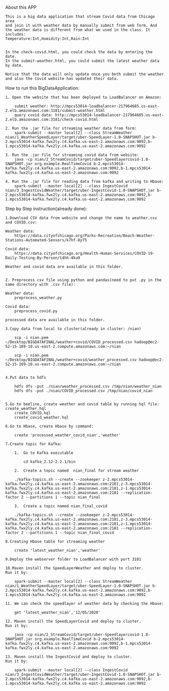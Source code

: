 
About this APP

	This is a big data application that stream Covid data from Chicago area
	and join it with weather data by manually submit from web form. And the weather data is different from what we used in the class. It includes:
	Temperature:Int,Humidity:Int,Rain:Int


	In the check-covid.html, you could check the data by entering the date.
	In the submit-weather.html, you could submit the latest weather data by date.

	Notice that the data will only update once you both submit the weather and also the Covid website has updated their data.


How to run this BigDataApplication:

	1. Open the website that has been deployed to LoadBalancer on Amazon:

		submit weather: http://mpcs53014-loadbalancer-217964685.us-east-2.elb.amazonaws.com:3181/submit-weather.html
		query covid data: http://mpcs53014-loadbalancer-217964685.us-east-2.elb.amazonaws.com:3181/check-covid.html

	2. Run the .jar file for streaming weather data from form:
		spark-submit --master local[2] --class StreamWeather nian/1_WeatherSpeedLayer/target/uber-SpeedLayer-1.0-SNAPSHOT.jar b-2.mpcs53014-kafka.fwx2ly.c4.kafka.us-east-2.amazonaws.com:9092,b-1.mpcs53014-kafka.fwx2ly.c4.kafka.us-east-2.amazonaws.com:9092

	3. Run the .jar file for streaming covid data from website:
		java -cp nian/2_StreamCovid/target/uber-Speedlayercovid-1.0-SNAPSHOT.jar org.example.RealTimeCovid b-2.mpcs53014-kafka.fwx2ly.c4.kafka.us-east-2.amazonaws.com:9092,b-1.mpcs53014-kafka.fwx2ly.c4.kafka.us-east-2.amazonaws.com:9092

	4. Run the .jar file for reading data from kafka and writing to Hbase:
		spark-submit --master local[2] --class IngestCovid nian/3_IngestCovidWeather/target/uber-IngestCovid-1.0-SNAPSHOT.jar b-2.mpcs53014-kafka.fwx2ly.c4.kafka.us-east-2.amazonaws.com:9092,b-1.mpcs53014-kafka.fwx2ly.c4.kafka.us-east-2.amazonaws.com:9092


Step by Step instruction(already done):

	1.Download CSV data from website and change the name to weather.csv
	and COVID.csv:

	Weather data:
		https://data.cityofchicago.org/Parks-Recreation/Beach-Weather-Stations-Automated-Sensors/k7hf-8y75

	Covid data:
		https://data.cityofchicago.org/Health-Human-Services/COVID-19-Daily-Testing-By-Person/t4hh-4ku9

	Weather and covid data are available in this folder.


	2. Preprocess csv file using python and pandas(need to put .py in the same directory with .csv file):

	Weather data:
		preprocess_weather.py

	Covid data:
		preprocess_covid.py

	processed data are available in this folder.

	3.Copy data from local to cluster(already in cluster: /nian)

		scp -i nian.pem ~/Desktop/BIGDATAFINAL/weather+covid/COVID_processed.csv hadoop@ec2-52-15-169-10.us-east-2.compute.amazonaws.com:~/nian

		scp -i nian.pem ~/Desktop/BIGDATAFINAL/weather+covid/weather_processed.csv hadoop@ec2-52-15-169-10.us-east-2.compute.amazonaws.com:~/nian


	4.Put data to hdfs

		hdfs dfs -put ./nian/weather_processed.csv /tmp/nian/weather_nian
		hdfs dfs -put ./nian/COVID_processed.csv /tmp/nian/covid_nian


	5.Go to beeline, create weather and covid table by running hql file: 	 	 create_weather.hql
		create_COVID.hql
		create_covid_weather.hql

	6.Go to Hbase, create Hbase by command:

		create 'processed_weather_covid_nian','weather'

	7.Create topic for Kafka:

		1.	Go to Kafka executable

			cd kafka_2.12-2.2.1/bin

		2.	Create a topic named  nian_final for stream weather

		./kafka-topics.sh --create --zookeeper z-2.mpcs53014-kafka.fwx2ly.c4.kafka.us-east-2.amazonaws.com:2181,z-3.mpcs53014-kafka.fwx2ly.c4.kafka.us-east-2.amazonaws.com:2181,z-1.mpcs53014-kafka.fwx2ly.c4.kafka.us-east-2.amazonaws.com:2181 --replication-factor 2 --partitions 1 --topic nian_final

		3.  Create a topic named nian_final_covid

		./kafka-topics.sh --create --zookeeper z-2.mpcs53014-kafka.fwx2ly.c4.kafka.us-east-2.amazonaws.com:2181,z-3.mpcs53014-kafka.fwx2ly.c4.kafka.us-east-2.amazonaws.com:2181,z-1.mpcs53014-kafka.fwx2ly.c4.kafka.us-east-2.amazonaws.com:2181 --replication-factor 2 --partitions 1 --topic nian_final_covid

	8.Creating Hbase table for streaming weather

		create 'latest_weather_nian','weather'

	9.Deploy the webserver folder to LoadBalancer with port 3181

	10.Maven install the SpeedLayerWeather and deploy to cluster.
	Run it by:

		spark-submit --master local[2] --class StreamWeather nian/1_WeatherSpeedLayer/target/uber-SpeedLayer-1.0-SNAPSHOT.jar b-2.mpcs53014-kafka.fwx2ly.c4.kafka.us-east-2.amazonaws.com:9092,b-1.mpcs53014-kafka.fwx2ly.c4.kafka.us-east-2.amazonaws.com:9092

	11. We can check the speedlayer of weather data by checking the Hbase:

		get 'latest_weather_nian','12/05/2020'

	12. Maven install the SpeedLayerCovid and deploy to cluster.
	Run it by:

		java -cp nian/2_StreamCovid/target/uber-Speedlayercovid-1.0-SNAPSHOT.jar org.example.RealTimeCovid b-2.mpcs53014-kafka.fwx2ly.c4.kafka.us-east-2.amazonaws.com:9092,b-1.mpcs53014-kafka.fwx2ly.c4.kafka.us-east-2.amazonaws.com:9092

	13. Maven install the IngestCovid and deploy to cluster.
	Run it by:

		spark-submit --master local[2] --class IngestCovid nian/3_IngestCovidWeather/target/uber-IngestCovid-1.0-SNAPSHOT.jar b-2.mpcs53014-kafka.fwx2ly.c4.kafka.us-east-2.amazonaws.com:9092,b-1.mpcs53014-kafka.fwx2ly.c4.kafka.us-east-2.amazonaws.com:9092








